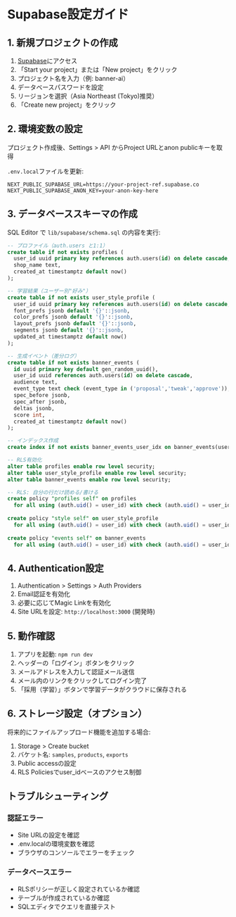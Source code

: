 # Supabase設定ガイド

## 1. 新規プロジェクトの作成

1. [Supabase](https://supabase.com)にアクセス
2. 「Start your project」または「New project」をクリック
3. プロジェクト名を入力（例: banner-ai）
4. データベースパスワードを設定
5. リージョンを選択（Asia Northeast (Tokyo)推奨）
6. 「Create new project」をクリック

## 2. 環境変数の設定

プロジェクト作成後、Settings > API からProject URLとanon publicキーを取得

`.env.local`ファイルを更新:
```
NEXT_PUBLIC_SUPABASE_URL=https://your-project-ref.supabase.co
NEXT_PUBLIC_SUPABASE_ANON_KEY=your-anon-key-here
```

## 3. データベーススキーマの作成

SQL Editor で `lib/supabase/schema.sql` の内容を実行:

```sql
-- プロファイル（auth.users と1:1）
create table if not exists profiles (
  user_id uuid primary key references auth.users(id) on delete cascade,
  shop_name text,
  created_at timestamptz default now()
);

-- 学習結果（ユーザー別"好み"）
create table if not exists user_style_profile (
  user_id uuid primary key references auth.users(id) on delete cascade,
  font_prefs jsonb default '{}'::jsonb,
  color_prefs jsonb default '{}'::jsonb,
  layout_prefs jsonb default '{}'::jsonb,
  segments jsonb default '{}'::jsonb,
  updated_at timestamptz default now()
);

-- 生成イベント（差分ログ）
create table if not exists banner_events (
  id uuid primary key default gen_random_uuid(),
  user_id uuid references auth.users(id) on delete cascade,
  audience text,
  event_type text check (event_type in ('proposal','tweak','approve')),
  spec_before jsonb,
  spec_after jsonb,
  deltas jsonb,
  score int,
  created_at timestamptz default now()
);

-- インデックス作成
create index if not exists banner_events_user_idx on banner_events(user_id, created_at desc);

-- RLS有効化
alter table profiles enable row level security;
alter table user_style_profile enable row level security;
alter table banner_events enable row level security;

-- RLS: 自分の行だけ読める/書ける
create policy "profiles self" on profiles
  for all using (auth.uid() = user_id) with check (auth.uid() = user_id);
  
create policy "style self" on user_style_profile
  for all using (auth.uid() = user_id) with check (auth.uid() = user_id);
  
create policy "events self" on banner_events
  for all using (auth.uid() = user_id) with check (auth.uid() = user_id);
```

## 4. Authentication設定

1. Authentication > Settings > Auth Providers
2. Email認証を有効化
3. 必要に応じてMagic Linkを有効化
4. Site URLを設定: `http://localhost:3000` (開発時)

## 5. 動作確認

1. アプリを起動: `npm run dev`
2. ヘッダーの「ログイン」ボタンをクリック
3. メールアドレスを入力して認証メール送信
4. メール内のリンクをクリックしてログイン完了
5. 「採用（学習）」ボタンで学習データがクラウドに保存される

## 6. ストレージ設定（オプション）

将来的にファイルアップロード機能を追加する場合:

1. Storage > Create bucket
2. バケット名: `samples`, `products`, `exports`
3. Public accessの設定
4. RLS Policiesでuser_idベースのアクセス制御

## トラブルシューティング

### 認証エラー
- Site URLの設定を確認
- .env.localの環境変数を確認
- ブラウザのコンソールでエラーをチェック

### データベースエラー
- RLSポリシーが正しく設定されているか確認
- テーブルが作成されているか確認
- SQLエディタでクエリを直接テスト
